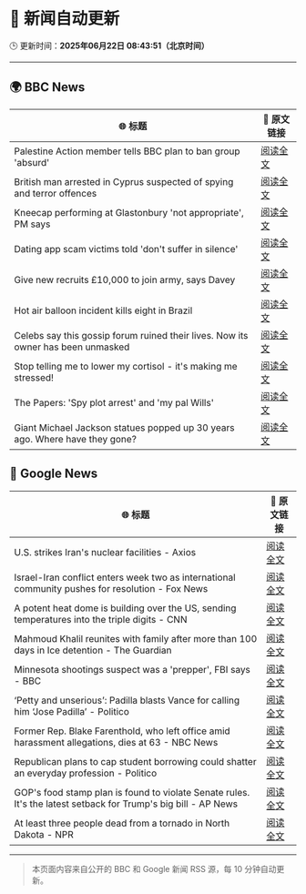 # 🧠 新闻自动更新

🕒 更新时间：**2025年06月22日 08:43:51（北京时间）**

---

## 🌍 BBC News

| 🌐 标题 | 🔗 原文链接 |
|--------|-------------|
| Palestine Action member tells BBC plan to ban group 'absurd' | [阅读全文](https://www.bbc.com/news/articles/cq6m24v7910o) |
| British man arrested in Cyprus suspected of spying and terror offences | [阅读全文](https://www.bbc.com/news/articles/c628jy5rg78o) |
| Kneecap performing at Glastonbury 'not appropriate', PM says | [阅读全文](https://www.bbc.com/news/articles/cg5z26dpgd7o) |
| Dating app scam victims told 'don't suffer in silence' | [阅读全文](https://www.bbc.com/news/articles/cyvjy0871dqo) |
| Give new recruits £10,000 to join army, says Davey | [阅读全文](https://www.bbc.com/news/articles/c70x451xpx5o) |
| Hot air balloon incident kills eight in Brazil | [阅读全文](https://www.bbc.com/news/articles/c17w04wxwpxo) |
| Celebs say this gossip forum ruined their lives. Now its owner has been unmasked | [阅读全文](https://www.bbc.com/news/articles/c5y7j512ln7o) |
| Stop telling me to lower my cortisol - it's making me stressed! | [阅读全文](https://www.bbc.com/news/articles/cg5z6l19rv6o) |
| The Papers: 'Spy plot arrest' and 'my pal Wills' | [阅读全文](https://www.bbc.com/news/articles/cql05vwe0wwo) |
| Giant Michael Jackson statues popped up 30 years ago. Where have they gone? | [阅读全文](https://www.bbc.com/news/articles/cn0q2krypkro) |

## 📰 Google News

| 🌐 标题 | 🔗 原文链接 |
|--------|-------------|
| U.S. strikes Iran's nuclear facilities - Axios | [阅读全文](https://news.google.com/rss/articles/CBMid0FVX3lxTE1QM0Q0VE1KaF9uTEl0eU9RQjV6R0gzWVdRaGs5ZjlPN0VVRHd1c0ViZjdGZ2FNWHRLUW9GaHhhZjJ3NUNXdUREejdlNHVRUWZCX1hvQjBBaHpubTRMYlRmN0s3c0dvTTFJZVFBWXdiQXgzamNLS0Jn?oc=5) |
| Israel-Iran conflict enters week two as international community pushes for resolution - Fox News | [阅读全文](https://news.google.com/rss/articles/CBMidkFVX3lxTFBjX1RpV2JZZVNjUXdxWEV6ZXZpUWgxMk9BRV90SUdObTVGdU5oLUZEZzJXRzJ0NGJJRmRvWXc4SHpnY1d0NFBadFZWb1o4OG0tb0NNSHE0MU9tVmhkQlRmY0FFd2hXVVRNWGdjdHZVYjRGYnpmWHfSAXtBVV95cUxPdU1rOWtZNEpoM0hDbHJSME5kcjY2a2hmN2VpMmpsNHNQWEEzaDdJNVo1YTFsdkt2a0M0TXQ4OUNkSjdrTTVfSlZpcmdVQTdEU21yWERQWnpzNDFKS0xBcUFCVG5yeWVpTkR2R0F5dklBZUlmN09nUV9PeEk?oc=5) |
| A potent heat dome is building over the US, sending temperatures into the triple digits - CNN | [阅读全文](https://news.google.com/rss/articles/CBMiZ0FVX3lxTE1DVWxyR3g4R1A5ZExuMmZDdEpvNEQxWnlkWU5vMzFiR1JtTUVfVE4xSlVHQTFrVHc4MkR4Y21QSEloSlZMNVh3UUhaSjBJUTlrYkJRSUg4d3RsZ3BUUUdhT1RWTUptVEnSAWxBVV95cUxNbDBnNXpWeWFmNTVvN2dMTlJpM1hDd1QtTXlmNmZ6dVE4ZTRMMERaMk5vdkVxZW1lRW5ZM0ZOdVVrSDFDMmJDVVdFMUZHM0h0Yi1udjlTZ25GcXJ5WGxFblNGclJvamY1RXFNaDY?oc=5) |
| Mahmoud Khalil reunites with family after more than 100 days in Ice detention - The Guardian | [阅读全文](https://news.google.com/rss/articles/CBMihAFBVV95cUxOcVM2aklpbmxxbWhieS1DWmVGRHNLT0NHaENxTlhIZnhjdFNVbUNhU1FGOXlZYllqcVNfalpyVnhJdzJ1VmZyWTFPcXNtVGY5ekdBQ1NwZlFPMlNlbDEwZzZBaE5vc1lFcXVQWm8zZnpWc0FsT1lkTWdobDlvdm1SMjljYVA?oc=5) |
| Minnesota shootings suspect was a 'prepper', FBI says - BBC | [阅读全文](https://news.google.com/rss/articles/CBMiWkFVX3lxTFBTQTRxdkFPWHY2WGxlX3lWLXdkYU1yQ0dUWVEtVUtRYkM2cmE0UDZFOU02Q1hQRjlrV085cjM5WDRWUWpPZmRNSGd0ZFNsVTNDOG5jQkxLS0poUdIBX0FVX3lxTE80QnFmUWk1VTlscDIxX3hoM2dVQWhqZW9DSmV4VUtfazdNZC1feXJnVXBoSHlYVWFpNEJ1UHJCQjdjSFRQWG5ZMlJ5c0FBdkxWV0dVLUYyZm1xV3dlRjBF?oc=5) |
| ‘Petty and unserious’: Padilla blasts Vance for calling him ‘Jose Padilla’ - Politico | [阅读全文](https://news.google.com/rss/articles/CBMigwFBVV95cUxQLUhYY2pjTzNNdmI0aHJJbm5NSkVPQTdKNE9Sc1lPRzh2Rmh1bzlremNORmdnXy1XTkg5LUdYZWFOcHA5V3RPYTJWcXFOdU1sMHZvX01hNzBUOUN1aW8zRm9FYkZiYU5KRnktTksyalNpM0N4WkJ2WkFmNUxva0VLVDlQcw?oc=5) |
| Former Rep. Blake Farenthold, who left office amid harassment allegations, dies at 63 - NBC News | [阅读全文](https://news.google.com/rss/articles/CBMiwAFBVV95cUxONHZZelZxUlVPZTV6d2s5TU05Uk9OanplSnpfNmNzeGgwVHhCSWFqVEhCc3p6ZW5SOGVJZVpaNzEwWHNHdHZweExaRE9BODVZREF5Mmo3bEM2NTllUUw5ODRFQVJfQzlyX0lzUk5EYldNWUt4SUFJSlJ3ZjUycWtld1VpRkQ2VTRUM2J5WEljLXFzbThOb1hLYUVqQ0ZZMjRidi1ldGlBNXBXbUNiaHlXU1g4OWdJeDNUMmVYRU9Jb0PSAVZBVV95cUxPVmJJNzVIMWVhNElNakZuQ1AyTks4YjFfa1Z2c1FtLUFrOHRtMVRXLUVoX3NwSTRlNlQ1Nk1RNWFyZldSRXlaSWRBNkpKMm54VkFhTm9UQQ?oc=5) |
| Republican plans to cap student borrowing could shatter an everyday profession - Politico | [阅读全文](https://news.google.com/rss/articles/CBMikgFBVV95cUxNUUpZTG16dXVQdzNZaF9xQXhJNGpXeHV5eDA3Z2swZ09XQVdVMmFpRERwOWx0N3BJMzM2Sjk1VllRZk5UeEV2aTFhWGI1cDRWbkdTSEJuR3MteFh6aGFmSVIzRE92M1ZYc2lfalVYVXdQc2NIZDcwRVNKSkZTdk9SS25WNWsyTW53dFpWLVlfVmkwdw?oc=5) |
| GOP's food stamp plan is found to violate Senate rules. It's the latest setback for Trump's big bill - AP News | [阅读全文](https://news.google.com/rss/articles/CBMipAFBVV95cUxOR0FlMXJvN3FFTGhGdmVpOFlvUUt3UHh1T3h2RDRKTklibzBsOEwta2JDM0JiR0ZPQW9qUExBbXJVcHptcDdzQmN5anlRMk9OTlNEQ25sam5aSkZXYWV4Z2RMaFRnclM0eFkyaEZtYnJHS1pSdFJlTy1pY2I2MWN0Zmw3WG5CVUhBa0lhNF93TTFCVG0xcnBIR3hRN2FNemNKeDBQVA?oc=5) |
| At least three people dead from a tornado in North Dakota - NPR | [阅读全文](https://news.google.com/rss/articles/CBMikwFBVV95cUxQOTV6ZFlmcDEwQkZ1ZC1jN29sOTFXOGlNenpSMzFiX1lTdWxRODh4dVRPcnpaV1kwYWlweDhCX2JmUW5uWXUxdjBVc1VTcjAzOFFsM3NWVU9sSVJHNFdDbG5OV0ZZVnM0ekxQSVdmaFZzX1dvWXB0ajNobGJwUmZRdGVIWmM0UFh3Z3lHazBBVUtELVE?oc=5) |

---
> 本页面内容来自公开的 BBC 和 Google 新闻 RSS 源，每 10 分钟自动更新。